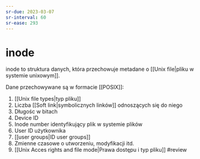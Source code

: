 ```yaml
---
sr-due: 2023-03-07
sr-interval: 60
sr-ease: 293
---
```


# inode
inode to struktura danych, która przechowuje metadane o [[Unix file|pliku w systemie unixowym]]. 

Dane przechowywane są w formacie [[POSIX]]:
1. [[Unix file types|typ pliku]]
2. Liczba [[Soft link|symbolicznych linków]] odnoszących się do niego
3. Długośc w bitach
4. Device ID
5. Inode number identyfikujący plik w systemie plików
6. User ID użytkownika
7. [[user groups|ID user groups]]
8. Zmienne czasowe o utworzeniu, modyfikacji itd.
9. [[Unix Acces rights and file mode|Prawa dostępu i typ pliku]]
#review